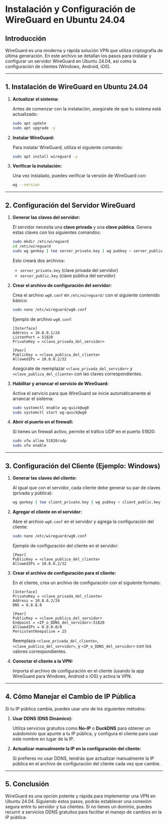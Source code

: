 # Instalación y Configuración de WireGuard en Ubuntu 24.04

## Introducción
WireGuard es una moderna y rápida solución VPN que utiliza criptografía de última generación. En este archivo se detallan los pasos para instalar y configurar un servidor WireGuard en Ubuntu 24.04, así como la configuración de clientes (Windows, Android, iOS).

---

## 1. Instalación de WireGuard en Ubuntu 24.04

1. **Actualizar el sistema:**

   Antes de comenzar con la instalación, asegúrate de que tu sistema está actualizado:

   ```bash
   sudo apt update
   sudo apt upgrade -y
   ```

2. **Instalar WireGuard:**

   Para instalar WireGuard, utiliza el siguiente comando:

   ```bash
   sudo apt install wireguard -y
   ```

3. **Verificar la instalación:**

   Una vez instalado, puedes verificar la versión de WireGuard con:

   ```bash
   wg --version
   ```

---

## 2. Configuración del Servidor WireGuard

1. **Generar las claves del servidor:**

   El servidor necesita una **clave privada** y una **clave pública**. Genera estas claves con los siguientes comandos:

   ```bash
   sudo mkdir /etc/wireguard
   cd /etc/wireguard
   sudo wg genkey | tee server_private.key | wg pubkey > server_public.key
   ```

   Esto creará dos archivos:
   - `server_private.key` (clave privada del servidor)
   - `server_public.key` (clave pública del servidor)

2. **Crear el archivo de configuración del servidor:**

   Crea el archivo `wg0.conf` en `/etc/wireguard/` con el siguiente contenido básico:

   ```bash
   sudo nano /etc/wireguard/wg0.conf
   ```

   Ejemplo de archivo `wg0.conf`:

   ```
   [Interface]
   Address = 10.8.0.1/24
   ListenPort = 51820
   PrivateKey = <clave_privada_del_servidor>

   [Peer]
   PublicKey = <clave_publica_del_cliente>
   AllowedIPs = 10.8.0.2/32
   ```

   Asegúrate de reemplazar `<clave_privada_del_servidor>` y `<clave_publica_del_cliente>` con las claves correspondientes.

3. **Habilitar y arrancar el servicio de WireGuard:**

   Activa el servicio para que WireGuard se inicie automáticamente al arrancar el sistema:

   ```bash
   sudo systemctl enable wg-quick@wg0
   sudo systemctl start wg-quick@wg0
   ```

4. **Abrir el puerto en el firewall:**

   Si tienes un firewall activo, permite el tráfico UDP en el puerto 51820:

   ```bash
   sudo ufw allow 51820/udp
   sudo ufw enable
   ```

---

## 3. Configuración del Cliente (Ejemplo: Windows)

1. **Generar las claves del cliente:**

   Al igual que con el servidor, cada cliente debe generar su par de claves (privada y pública):

   ```bash
   wg genkey | tee client_private.key | wg pubkey > client_public.key
   ```

2. **Agregar el cliente en el servidor:**

   Abre el archivo `wg0.conf` en el servidor y agrega la configuración del cliente:

   ```bash
   sudo nano /etc/wireguard/wg0.conf
   ```

   Ejemplo de configuración del cliente en el servidor:

   ```
   [Peer]
   PublicKey = <clave_publica_del_cliente>
   AllowedIPs = 10.8.0.2/32
   ```

3. **Crear el archivo de configuración para el cliente:**

   En el cliente, crea un archivo de configuración con el siguiente formato:

   ```
   [Interface]
   PrivateKey = <clave_privada_del_cliente>
   Address = 10.8.0.2/24
   DNS = 8.8.8.8

   [Peer]
   PublicKey = <clave_publica_del_servidor>
   Endpoint = <IP_o_DDNS_del_servidor>:51820
   AllowedIPs = 0.0.0.0/0
   PersistentKeepalive = 25
   ```

   Reemplaza `<clave_privada_del_cliente>`, `<clave_publica_del_servidor>`, y `<IP_o_DDNS_del_servidor>` con los valores correspondientes.

4. **Conectar el cliente a la VPN:**

   Importa el archivo de configuración en el cliente (usando la app WireGuard para Windows, Android o iOS) y activa la VPN.

---

## 4. Cómo Manejar el Cambio de IP Pública

Si tu IP pública cambia, puedes usar uno de los siguientes métodos:

1. **Usar DDNS (DNS Dinámico):**

   Utiliza servicios gratuitos como **No-IP** o **DuckDNS** para obtener un subdominio que apunte a tu IP pública, y configura el cliente para usar este nombre en lugar de la IP.

2. **Actualizar manualmente la IP en la configuración del cliente:**

   Si prefieres no usar DDNS, tendrás que actualizar manualmente la IP pública en el archivo de configuración del cliente cada vez que cambie.

---

## 5. Conclusión

WireGuard es una opción potente y rápida para implementar una VPN en Ubuntu 24.04. Siguiendo estos pasos, podrás establecer una conexión segura entre tu servidor y tus clientes. Si no tienes un dominio, puedes recurrir a servicios DDNS gratuitos para facilitar el manejo de cambios en la IP pública.
